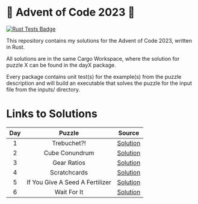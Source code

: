 # 🎄 Advent of Code 2023 🎄

[![Rust Tests Badge](https://github.com/chrismandery/advent-of-code-2023/actions/workflows/rust.yml/badge.svg)](https://github.com/chrismandery/advent-of-code-2023/actions/workflows/rust.yml)

This repository contains my solutions for the Advent of Code 2023, written in Rust.

All solutions are in the same Cargo Workspace, where the solution for puzzle X can be found in the dayX package.

Every package contains unit test(s) for the example(s) from the puzzle description and will build an executable that solves the puzzle for the input file from the inputs/ directory.

# Links to Solutions

| Day |             Puzzle              |            Source            |
|:---:|:-------------------------------:|:-----------------------------:|
|  1  | Trebuchet?!                     | [Solution](day1/src/main.rs) |
|  2  | Cube Conundrum                  | [Solution](day2/src/main.rs) |
|  3  | Gear Ratios                     | [Solution](day3/src/main.rs) |
|  4  | Scratchcards                    | [Solution](day4/src/main.rs) |
|  5  | If You Give A Seed A Fertilizer | [Solution](day5/src/main.rs) |
|  6  | Wait For It                     | [Solution](day6/src/main.rs) |
